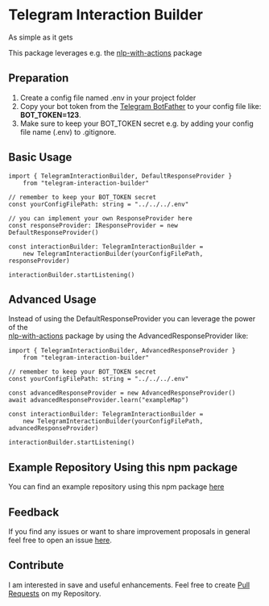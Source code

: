 # Telegram Interaction Builder
As simple as it gets  

This package leverages e.g. the [nlp-with-actions](nlp-with-actions) package


## Preparation
1. Create a config file named .env in your project folder
2. Copy your bot token from the [Telegram BotFather](https://telegram.me/BotFather) to your config file like: **BOT_TOKEN=123**.
3. Make sure to keep your BOT_TOKEN secret e.g. by adding your config file name (.env) to .gitignore.  


## Basic Usage
    import { TelegramInteractionBuilder, DefaultResponseProvider } 
        from "telegram-interaction-builder"

    // remember to keep your BOT_TOKEN secret
    const yourConfigFilePath: string = "../../../.env"

    // you can implement your own ResponseProvider here
    const responseProvider: IResponseProvider = new DefaultResponseProvider()

    const interactionBuilder: TelegramInteractionBuilder = 
        new TelegramInteractionBuilder(yourConfigFilePath, responseProvider)

    interactionBuilder.startListening()


## Advanced Usage
Instead of using the DefaultResponseProvider you can leverage the power of the  
[nlp-with-actions](https://www.npmjs.com/package/nlp-with-actions) package by using the AdvancedResponseProvider like:

    import { TelegramInteractionBuilder, AdvancedResponseProvider } 
        from "telegram-interaction-builder"

    // remember to keep your BOT_TOKEN secret
    const yourConfigFilePath: string = "../../../.env"
        
    const advancedResponseProvider = new AdvancedResponseProvider()
    await advancedResponseProvider.learn("exampleMap")

    const interactionBuilder: TelegramInteractionBuilder = 
        new TelegramInteractionBuilder(yourConfigFilePath, advancedResponseProvider)

    interactionBuilder.startListening()


## Example Repository Using this npm package
You can find an example repository using this npm package [here](https://github.com/michael-spengler/telegram-chatbot-out-of-the-box)


## Feedback
If you find any issues or want to share improvement proposals in general feel free to open an issue [here](https://github.com/michael-spengler/telegram-interaction-builder/issues).


## Contribute
I am interested in save and useful enhancements. Feel free to create [Pull Requests](https://github.com/michael-spengler/telegram-interaction-builder/pulls) on my Repository.